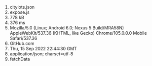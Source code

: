 <ol>
    <li>citylots.json</li>
    <li>expose.js</li>
    <li>778 kB</li>
    <li>376 ms</li>
    <li>Mozilla/5.0 (Linux; Android 6.0; Nexus 5 Build/MRA58N) AppleWebKit/537.36 (KHTML, like Gecko) Chrome/105.0.0.0 Mobile Safari/537.36</li>
    <li>GitHub.com</li>
    <li>Thu, 15 Sep 2022 22:44:30 GMT</li>
    <li>application/json; charset=utf-8</li>
    <li>fetchData</li>
</ol>